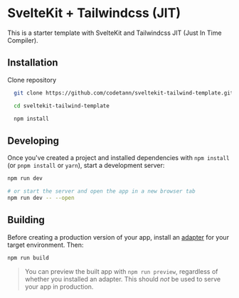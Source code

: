 
# SvelteKit + Tailwindcss (JIT)

This is a starter template with SvelteKit and Tailwindcss JIT (Just In Time Compiler).

## Installation

Clone repository

```bash
  git clone https://github.com/codetann/sveltekit-tailwind-template.git

  cd sveltekit-tailwind-template

  npm install
```

## Developing

Once you've created a project and installed dependencies with `npm install` (or `pnpm install` or `yarn`), start a development server:

```bash
npm run dev

# or start the server and open the app in a new browser tab
npm run dev -- --open
```

## Building

Before creating a production version of your app, install an [adapter](https://kit.svelte.dev/docs#adapters) for your target environment. Then:

```bash
npm run build
```

> You can preview the built app with `npm run preview`, regardless of whether you installed an adapter. This should _not_ be used to serve your app in production.
